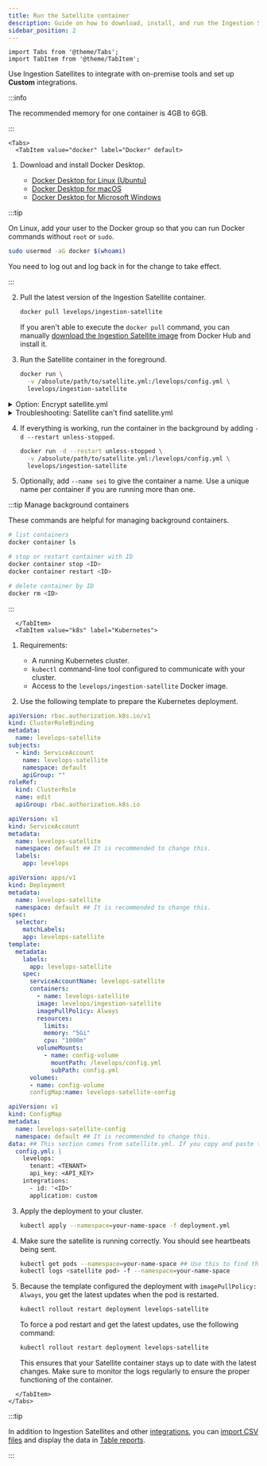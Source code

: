 ```yaml
---
title: Run the Satellite container
description: Guide on how to download, install, and run the Ingestion Satellite container using Docker / Kuberenetes on any operating systems.
sidebar_position: 2
---
```


```mdx-code-block
import Tabs from '@theme/Tabs';
import TabItem from '@theme/TabItem';
```

Use Ingestion Satellites to integrate with on-premise tools and set up **Custom** integrations.

:::info

The recommended memory for one container is 4GB to 6GB.

:::

```mdx-code-block
<Tabs>
  <TabItem value="docker" label="Docker" default>
```

1. Download and install Docker Desktop.

   * [Docker Desktop for Linux (Ubuntu)](https://docs.docker.com/install/linux/docker-ce/ubuntu/)
   * [Docker Desktop for macOS](https://download.docker.com/mac/stable/Docker.dmg)
   * [Docker Desktop for Microsoft Windows](https://download.docker.com/win/stable/Docker%20Desktop%20Installer.exe)

:::tip

On Linux, add your user to the Docker group so that you can run Docker commands without `root` or `sudo`.

```bash
sudo usermod -aG docker $(whoami)
```

You need to log out and log back in for the change to take effect.

:::

2. Pull the latest version of the Ingestion Satellite container.

   ```bash
   docker pull levelops/ingestion-satellite
   ```

   If you aren't able to execute the `docker pull` command, you can manually [download the Ingestion Satellite image](https://hub.docker.com/r/levelops/ingestion-satellite) from Docker Hub and install it.

3. Run the Satellite container in the foreground.

   ```bash
   docker run \
     -v /absolute/path/to/satellite.yml:/levelops/config.yml \
     levelops/ingestion-satellite
   ```

<details>
<summary>Option: Encrypt satellite.yml</summary>

To avoid storing data at rest in the clear, you can encrypt `satellite.yml`. The Satellite can read AES-256 encrypted config files. You must provide an environment variable with the encryption password.

1. Use the following command to encrypt the configuration file. Edit the input path (`/absolute/path/to/input/satellite.yml`) and output path (`/path/to/output/satellite.yml.enc`) according to your environment.

   ```bash
   docker run -i --rm -v /absolute/path/to/input/satellite.yml:/levelops/input \
     --entrypoint /bin/bash levelops/ingestion-satellite \
     -c 'java -cp /levelops/satellite-agent.jar -Dloader.main=io.levelops.ingestion.agent.Encrypt org.springframework.boot.loader.PropertiesLauncher input' \
     > /path/to/output/satellite.yml.enc
   ```

2. There is no prompt, but you must enter your password in the terminal, and then press enter. When entering your password, it appears in plain text, but it isn't stored.
3. Run the `docker run` command with an encryption password environment variable.

   ```bash
   export ENCRYPTION_PASSWORD="<YOUR_PASSWORD>"; docker run -d --restart unless-stopped \
     -v /absolute/path/to/satellite.yml.enc:/levelops/config.yml \
     --env ENCRYPTION_PASSWORD \
     levelops/ingestion-satellite
   ```

If you need to make changes later on, you can use the following command to decrypt the configuration file. As before you must edit the input path and output path according to your environment. You'll also need to enter your password and press enter.

```bash
docker run -i --rm -v /absolute/path/to/input/satellite.yml.enc:/levelops/input \
  --entrypoint /bin/bash levelops/ingestion-satellite \
  -c 'java -cp /levelops/satellite-agent.jar -Dloader.main=io.levelops.ingestion.agent.Decrypt org.springframework.boot.loader.PropertiesLauncher input' \
  > /path/to/output/satellite.yml
```

</details>

<details>
<summary>Troubleshooting: Satellite can't find satellite.yml</summary>

Errors mentioning `${levelops.api_key}` indicate that the Satellite can't find the config file. This can happen with older versions of Docker that can experience issues when mounting single files. To resolve this issue:

1. Rename `satellite.yml` to `config.yml`, and then move the file into an empty folder.
2. On Linux, check that your user (not `root`) owns both the folder and file, and that permissions are not too restrictive (as with `chmod 755`).
3. Run the `docker run` command with the parent folder instead of the specific config file.

   ```bash
   docker run \
     -v /absolute/path/to/parent/folder:/levelops/config \
     -e CONFIG_FILE=/levelops/config/config.yml \
     levelops/ingestion-satellite
   ```

**For newer versions of Docker, make sure that you are using the full paths and not relative paths.**
For newer versions of Docker, it's essential to use full paths rather than relative paths when specifying file locations. Here's an example docker run command:

   ```bash
docker run \
  -v /absolute/path/to/parent/folder:/levelops/config \
  -e CONFIG_FILE=/levelops/config/config.yml \
  levelops/ingestion-satellite
   ```

</details>

4. If everything is working, run the container in the background by adding `-d --restart unless-stopped`.

   ```bash
   docker run -d --restart unless-stopped \
     -v /absolute/path/to/satellite.yml:/levelops/config.yml \
     levelops/ingestion-satellite
   ```

5. Optionally, add `--name sei` to give the container a name. Use a unique name per container if you are running more than one.

:::tip Manage background containers

These commands are helpful for managing background containers.

```bash
# list containers
docker container ls

# stop or restart container with ID
docker container stop <ID>
docker container restart <ID>

# delete container by ID
docker rm <ID>
```

:::

```mdx-code-block
  </TabItem>
  <TabItem value="k8s" label="Kubernetes">
```

1. Requirements:

   * A running Kubernetes cluster.
   * `kubectl` command-line tool configured to communicate with your cluster.
   * Access to the `levelops/ingestion-satellite` Docker image.

2. Use the following template to prepare the Kubernetes deployment.

```yaml
apiVersion: rbac.authorization.k8s.io/v1
kind: ClusterRoleBinding
metadata:
  name: levelops-satellite
subjects:
  - kind: ServiceAccount
    name: levelops-satellite
    namespace: default
    apiGroup: ""
roleRef:
  kind: ClusterRole
  name: edit
  apiGroup: rbac.authorization.k8s.io
```

```yaml
apiVersion: v1
kind: ServiceAccount
metadata:
  name: levelops-satellite
  namespace: default ## It is recommended to change this.
  labels:
    app: levelops
```

```yaml
apiVersion: apps/v1
kind: Deployment
metadata:
  name: levelops-satellite
  namespace: default ## It is recommended to change this.
spec:
  selector:
    matchLabels:
    app: levelops-satellite
template:
  metadata:
    labels:
      app: levelops-satellite
    spec:
      serviceAccountName: levelops-satellite
      containers:
        - name: levelops-satellite
        image: levelops/ingestion-satellite
        imagePullPolicy: Always
        resources:
          limits:
          memory: "5Gi"
          cpu: "1000m"
        volumeMounts:
          - name: config-volume
            mountPath: /levelops/config.yml
            subPath: config.yml
      volumes:
      - name: config-volume
      configMap:name: levelops-satellite-config
```

```yaml
apiVersion: v1
kind: ConfigMap
metadata:
  name: levelops-satellite-config
  namespace: default ## It is recommended to change this.
data: ## This section comes from satellite.yml. If you copy and paste this section, you must fix the indentation.
  config.yml: |
    levelops:
      tenant: <TENANT>
      api_key: <API_KEY>
    integrations:
      - id: '<ID>'
      application: custom
```

3. Apply the deployment to your cluster.

   ```bash
   kubectl apply --namespace=your-name-space -f deployment.yml
   ```

4. Make sure the satellite is running correctly. You should see heartbeats being sent.

   ```bash
   kubectl get pods --namespace=your-name-space ## Use this to find the pod.
   kubectl logs <satellite pod> -f --namespace=your-name-space
   ```

5. Because the template configured the deployment with `imagePullPolicy: Always`, you get the latest updates when the pod is restarted.

   ```bash
   kubectl rollout restart deployment levelops-satellite
   ```
   To force a pod restart and get the latest updates, use the following command:
   
   ```bash
   kubectl rollout restart deployment levelops-satellite
   ```
   
   This ensures that your Satellite container stays up to date with the latest changes. Make sure to monitor the logs regularly to ensure the proper functioning of the container.

```mdx-code-block
  </TabItem>
</Tabs>
```

:::tip

In addition to Ingestion Satellites and other [integrations](../sei-integrations/sei-integrations-overview.md), you can [import CSV files](../sei-propels-scripts/tables.md) and display the data in [Table reports](../sei-propels-scripts/table-reports.md).

:::